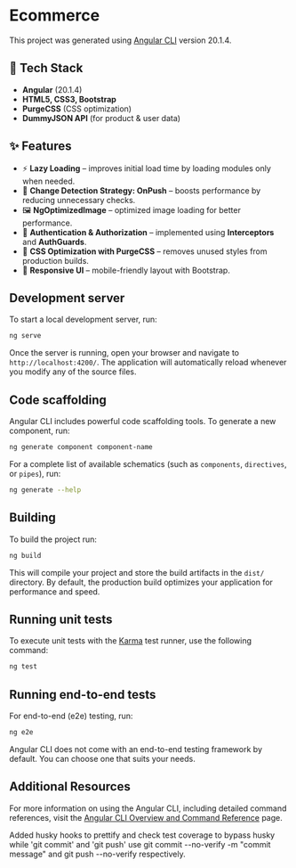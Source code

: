 # Ecommerce

This project was generated using [Angular CLI](https://github.com/angular/angular-cli) version 20.1.4.

## 🚀 Tech Stack  
- **Angular** (20.1.4)  
- **HTML5, CSS3, Bootstrap**  
- **PurgeCSS** (CSS optimization)  
- **DummyJSON API** (for product & user data)  

## ✨ Features  
- ⚡ **Lazy Loading** – improves initial load time by loading modules only when needed.  
- 🔄 **Change Detection Strategy: OnPush** – boosts performance by reducing unnecessary checks.  
- 🖼️ **NgOptimizedImage** – optimized image loading for better performance.  
- 🔑 **Authentication & Authorization** – implemented using **Interceptors** and **AuthGuards**.  
- 🎨 **CSS Optimization with PurgeCSS** – removes unused styles from production builds.  
- 📱 **Responsive UI** – mobile-friendly layout with Bootstrap.  


## Development server

To start a local development server, run:

```bash
ng serve
```

Once the server is running, open your browser and navigate to `http://localhost:4200/`. The application will automatically reload whenever you modify any of the source files.

## Code scaffolding

Angular CLI includes powerful code scaffolding tools. To generate a new component, run:

```bash
ng generate component component-name
```

For a complete list of available schematics (such as `components`, `directives`, or `pipes`), run:

```bash
ng generate --help
```

## Building

To build the project run:

```bash
ng build
```

This will compile your project and store the build artifacts in the `dist/` directory. By default, the production build optimizes your application for performance and speed.

## Running unit tests

To execute unit tests with the [Karma](https://karma-runner.github.io) test runner, use the following command:

```bash
ng test
```

## Running end-to-end tests

For end-to-end (e2e) testing, run:

```bash
ng e2e
```

Angular CLI does not come with an end-to-end testing framework by default. You can choose one that suits your needs.

## Additional Resources

For more information on using the Angular CLI, including detailed command references, visit the [Angular CLI Overview and Command Reference](https://angular.dev/tools/cli) page.


Added husky hooks to prettify and check test coverage
to bypass husky while 'git commit' and 'git push' use git commit --no-verify -m "commit message" and git push --no-verify respectively.